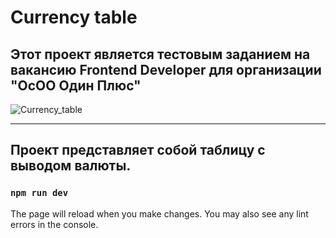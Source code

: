 # Currency table
## Этот проект является тестовым заданием на вакансию Frontend Developer для организации "ОсОО Один Плюс"
![Currency_table](https://github.com/Ridgal/Oneplus-task/blob/master/src/assets/img/screen.png)
___
Проект представляет собой таблицу с выводом валюты.
---
### `npm run dev`

The page will reload when you make changes.
You may also see any lint errors in the console.

